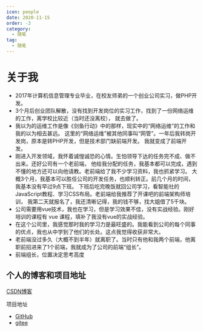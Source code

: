 ```yaml
---
icon: people
date: 2020-11-15
order: -3
category:
  - 随笔
tag:
  - 随笔
---
```

# 关于我

- 2017年计算机信息管理专业毕业，在校友师弟的一个创业公司实习，做PHP开发。
- 3个月后创业团队解散，没有找到开发岗位的实习工作，找到了一份网络运维的工作，离学校比较近（当时还没离校），
就去做了。
- 我以为的运维工作是像《剑鱼行动》中的那样，现实中的“网络运维”的工作和我的以为相去甚远。
这里的“网络运维”被其他同事叫“网管”。一年后我转岗开发岗，原本是转PHP开发，但是技术部门缺前端开发。
我就变成了前端开发。
- 刚进入开发领域，我怀着诚惶诚恐的心情。生怕领导下达的任务完不成、做不出来。还好公司有一个老前端，
他给我分配的任务，我基本都可以完成，遇到不懂的地方还可以向他请教。老前端给了我不少学习资料，我也抓紧学习。
大概3个月，我基本可以胜任公司的开发任务，也顺利转正。前几个月的时间，我基本没有早过9点下班。
下班后吃完晚饭就回公司学习，看智能社的JavaScript教程、学习CSS布局。老前端给我推荐了开课吧的前端架构师培训，
我第二天就报名了，我还清晰记得，我的钱不够，找大姐借了5千块。
- 公司需要用vue技术，我也在学习，但是学习效果不佳，没有实战经验。刚好培训的课程有 vue 课程，填补了我没有vue的实战经验。
- 在这个公司里，我感觉那时我的学习力是最旺盛的。我能看到公司的每个同事的优点，我也从中学到了他们的长处。这点我觉得收获非常大。
- 老前端没过多久（大概不到半年）就离职了。当时只有他和我两个前端，他离职前招进来了1个前端，我就成为了公司的前端“组长”。
- 前端组长，位置决定思考高度

个人的博客和项目地址
---
[CSDN博客](https://hotsuitor.blog.csdn.net/)

项目地址
- [GitHub](https://github.com/touxing)
- [gitee](https://gitee.com/hotsuitor)
